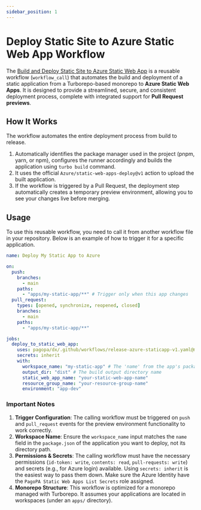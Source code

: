 ```yaml
---
sidebar_position: 1
---
```


# Deploy Static Site to Azure Static Web App Workflow

The
[Build and Deploy Static Site to Azure Static Web App](https://github.com/pagopa/dx/tree/main/.github/workflows/release-azure-staticapp-v1.yaml)
is a reusable workflow (`workflow_call`) that automates the build and deployment
of a static application from a Turborepo-based monorepo to **Azure Static Web
Apps**. It is designed to provide a streamlined, secure, and consistent
deployment process, complete with integrated support for **Pull Request
previews**.

## How It Works

The workflow automates the entire deployment process from build to release.

1. Automatically identifies the package manager used in the project (pnpm, yarn,
   or npm), configures the runner accordingly and builds the application using
   `turbo build` command.
2. It uses the official `Azure/static-web-apps-deploy@v1` action to upload the
   built application.
3. If the workflow is triggered by a Pull Request, the deployment step
   automatically creates a temporary preview environment, allowing you to see
   your changes live before merging.

## Usage

To use this reusable workflow, you need to call it from another workflow file in
your repository. Below is an example of how to trigger it for a specific
application.

```yaml
name: Deploy My Static App to Azure

on:
  push:
    branches:
      - main
    paths:
      - "apps/my-static-app/**" # Trigger only when this app changes
  pull_request:
    types: [opened, synchronize, reopened, closed]
    branches:
      - main
    paths:
      - "apps/my-static-app/**"

jobs:
  deploy_to_static_web_app:
    uses: pagopa/dx/.github/workflows/release-azure-staticapp-v1.yaml@main # Path to the reusable workflow
    secrets: inherit
    with:
      workspace_name: "my-static-app" # The 'name' from the app's package.json
      output_dir: "dist" # The build output directory name
      static_web_app_name: "your-static-web-app-name"
      resource_group_name: "your-resource-group-name"
      environment: "app-dev"
```

### Important Notes

1. **Trigger Configuration**: The calling workflow must be triggered on `push`
   and `pull_request` events for the preview environment functionality to work
   correctly.
2. **Workspace Name**: Ensure the `workspace_name` input matches the `name`
   field in the `package.json` of the application you want to deploy, not its
   directory path.
3. **Permissions & Secrets**: The calling workflow must have the necessary
   permissions (`id-token: write`, `contents: read`, `pull-requests: write`) and
   secrets (e.g., for Azure login) available. Using `secrets: inherit` is the
   easiest way to pass them down. Make sure the Azure Identity have the
   `PagoPA Static Web Apps List Secrets` role assigned.
4. **Monorepo Structure**: This workflow is optimized for a monorepo managed
   with Turborepo. It assumes your applications are located in workspaces (under
   an `apps/` directory).
